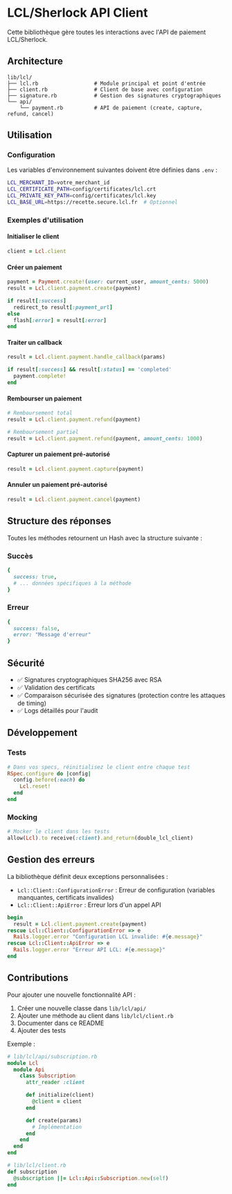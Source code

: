 # LCL/Sherlock API Client

Cette bibliothèque gère toutes les interactions avec l'API de paiement LCL/Sherlock.

## Architecture

```
lib/lcl/
├── lcl.rb                  # Module principal et point d'entrée
├── client.rb               # Client de base avec configuration
├── signature.rb            # Gestion des signatures cryptographiques
└── api/
    └── payment.rb          # API de paiement (create, capture, refund, cancel)
```

## Utilisation

### Configuration

Les variables d'environnement suivantes doivent être définies dans `.env` :

```bash
LCL_MERCHANT_ID=votre_merchant_id
LCL_CERTIFICATE_PATH=config/certificates/lcl.crt
LCL_PRIVATE_KEY_PATH=config/certificates/lcl.key
LCL_BASE_URL=https://recette.secure.lcl.fr  # Optionnel
```

### Exemples d'utilisation

#### Initialiser le client

```ruby
client = Lcl.client
```

#### Créer un paiement

```ruby
payment = Payment.create!(user: current_user, amount_cents: 5000)
result = Lcl.client.payment.create(payment)

if result[:success]
  redirect_to result[:payment_url]
else
  flash[:error] = result[:error]
end
```

#### Traiter un callback

```ruby
result = Lcl.client.payment.handle_callback(params)

if result[:success] && result[:status] == 'completed'
  payment.complete!
end
```

#### Rembourser un paiement

```ruby
# Remboursement total
result = Lcl.client.payment.refund(payment)

# Remboursement partiel
result = Lcl.client.payment.refund(payment, amount_cents: 1000)
```

#### Capturer un paiement pré-autorisé

```ruby
result = Lcl.client.payment.capture(payment)
```

#### Annuler un paiement pré-autorisé

```ruby
result = Lcl.client.payment.cancel(payment)
```

## Structure des réponses

Toutes les méthodes retournent un Hash avec la structure suivante :

### Succès

```ruby
{
  success: true,
  # ... données spécifiques à la méthode
}
```

### Erreur

```ruby
{
  success: false,
  error: "Message d'erreur"
}
```

## Sécurité

- ✅ Signatures cryptographiques SHA256 avec RSA
- ✅ Validation des certificats
- ✅ Comparaison sécurisée des signatures (protection contre les attaques de timing)
- ✅ Logs détaillés pour l'audit

## Développement

### Tests

```ruby
# Dans vos specs, réinitialisez le client entre chaque test
RSpec.configure do |config|
  config.before(:each) do
    Lcl.reset!
  end
end
```

### Mocking

```ruby
# Mocker le client dans les tests
allow(Lcl).to receive(:client).and_return(double_lcl_client)
```

## Gestion des erreurs

La bibliothèque définit deux exceptions personnalisées :

- `Lcl::Client::ConfigurationError` : Erreur de configuration (variables manquantes, certificats invalides)
- `Lcl::Client::ApiError` : Erreur lors d'un appel API

```ruby
begin
  result = Lcl.client.payment.create(payment)
rescue Lcl::Client::ConfigurationError => e
  Rails.logger.error "Configuration LCL invalide: #{e.message}"
rescue Lcl::Client::ApiError => e
  Rails.logger.error "Erreur API LCL: #{e.message}"
end
```

## Contributions

Pour ajouter une nouvelle fonctionnalité API :

1. Créer une nouvelle classe dans `lib/lcl/api/`
2. Ajouter une méthode au client dans `lib/lcl/client.rb`
3. Documenter dans ce README
4. Ajouter des tests

Exemple :

```ruby
# lib/lcl/api/subscription.rb
module Lcl
  module Api
    class Subscription
      attr_reader :client

      def initialize(client)
        @client = client
      end

      def create(params)
        # Implémentation
      end
    end
  end
end

# lib/lcl/client.rb
def subscription
  @subscription ||= Lcl::Api::Subscription.new(self)
end
```

